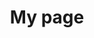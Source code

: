 ---
title: My page
type: landing

sections:
  - block: contact
    id: contact
    content:
      title: Contact
      subtitle: ''
      text: ''
      # Contact details - edit or remove options as needed
      email: chenran.xu@kit.edu
      # phone: 888 888 88 88
      address:
        street: Hermann-von-Helmholtz Platz 1
        city: Eggenstein-Leopoldshafen
        # region: BW
        postcode: '76344'
        country: Germany
        country_code: DE
      directions: Building 345, R314
      contact_links:
        - icon: linkedin
          icon_pack: fab
          name: Linkedin
          link: 'https://www.linkedin.com/in/chenran-xu/'
        - icon: github
          icon_pack: fab
          name: GitHub
          link: https://github.com/cr-xu
        - icon: researchgate
          icon_pack: ai
          name: ResearchGate
          link: https://www.researchgate.net/profile/Chenran-Xu
      # Coordinates to display a map - set your map provider in `params.yaml`
    coordinates:
      latitude: '49.0962'
      longitude: '8.4301'
    design:
      # Choose how many columns the section has. Valid values: '1' or '2'.
      columns: '2'
---
